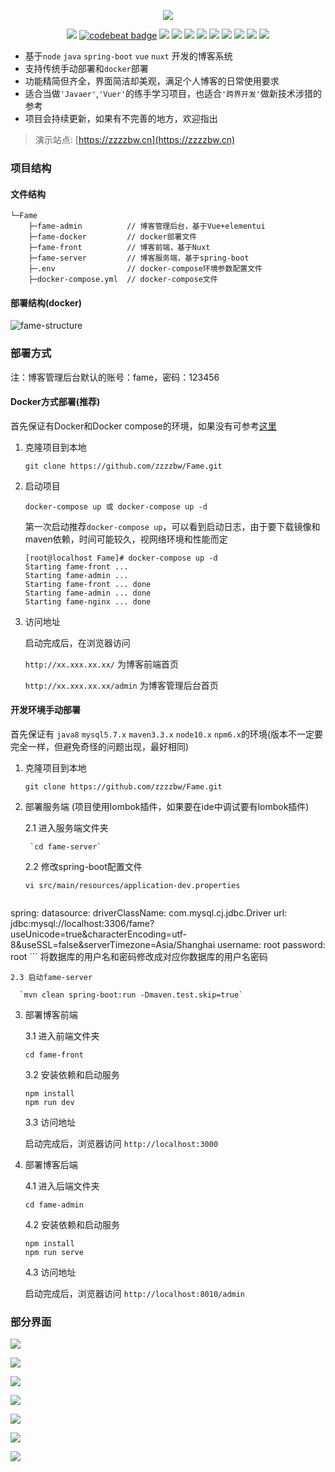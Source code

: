 <p align="center">
  <img align="center" src="https://raw.githubusercontent.com/zzzzbw/blog_source/master/images/FameDocker/fame-logo-small.png"/>
</p>

<p align="center">
    <a href="https://www.travis-ci.org/zzzzbw/Fame/"><img src="https://travis-ci.org/zzzzbw/Fame.svg?branch=master"></a>
    <a href="https://codebeat.co/projects/github-com-zzzzbw-fame-master"><img alt="codebeat badge" src="https://codebeat.co/badges/7f186f0f-f42c-4a96-b74b-84fa5294ccc8" /></a>
    <a href="LICENSE"><img src="https://img.shields.io/github/license/zzzzbw/Fame.svg"></a>
    <a alt="spring boot"><img src="https://img.shields.io/badge/spring%20boot-2.1.0.RELEASE-yellow.svg"/></a>
    <a alt="Maven"><img src="https://img.shields.io/badge/maven-v3.3.9-red.svg"></a>
    <a alt="node"><img src="https://img.shields.io/badge/node-v10.10.0-green.svg"></a>
    <a alt="npm"><img src="https://img.shields.io/badge/npm-v6.4.1-blue.svg"></a>
    <a alt="vue"><img src="https://img.shields.io/badge/vue-2.6.10-orange.svg"></a>
    <a alt="nuxt"><img src="https://img.shields.io/badge/nuxt-2.6.3-yellowgreen.svg"></a>
    <a alt="docker"><img src="https://img.shields.io/badge/docker-18.06.01--ce-ff69b4.svg"></a>
    <a alt="docker-compose"><img src="https://img.shields.io/badge/docker--compose-1.22.0-lightgrey.svg"></a>
</p>

* 基于`node` `java` `spring-boot` `vue` `nuxt` 开发的博客系统
* 支持传统手动部署和`docker`部署
* 功能精简但齐全，界面简洁却美观，满足个人博客的日常使用要求
* 适合当做`'Javaer'`,`'Vuer'`的练手学习项目，也适合`'跨界开发'`做新技术涉猎的参考
* 项目会持续更新，如果有不完善的地方，欢迎指出

> 演示站点: [https://zzzzbw.cn](https://zzzzbw.cn)

### 项目结构

#### 文件结构

```
└─Fame
    ├─fame-admin          // 博客管理后台，基于Vue+elementui
    ├─fame-docker         // docker部署文件
    ├─fame-front          // 博客前端，基于Nuxt
    ├─fame-server         // 博客服务端，基于spring-boot
    ├─.env                // docker-compose环境参数配置文件
    ├─docker-compose.yml  // docker-compose文件
```

#### 部署结构(docker)

![fame-structure](https://raw.githubusercontent.com/zzzzbw/blog_source/master/images/FameDocker/fame-structure.jpg)

### 部署方式

注：博客管理后台默认的账号：fame，密码：123456

#### Docker方式部署(推荐)

首先保证有Docker和Docker compose的环境，如果没有可参考[这里](https://github.com/zzzzbw/Fame/wiki/Docker%E5%92%8CDocker-compose%E5%AE%89%E8%A3%85)

1. 克隆项目到本地

   ```
   git clone https://github.com/zzzzbw/Fame.git
   ```

3. 启动项目

    ```
    docker-compose up 或 docker-compose up -d
    ```
    第一次启动推荐`docker-compose up`，可以看到启动日志，由于要下载镜像和maven依赖，时间可能较久，视网络环境和性能而定

    ```
    [root@localhost Fame]# docker-compose up -d
    Starting fame-front ... 
    Starting fame-admin ... 
    Starting fame-front ... done
    Starting fame-admin ... done
    Starting fame-nginx ... done
    ```
4. 访问地址
  
    启动完成后，在浏览器访问 
    
    `http://xx.xxx.xx.xx/` 为博客前端首页
    
    `http://xx.xxx.xx.xx/admin` 为博客管理后台首页

#### 开发环境手动部署

首先保证有 `java8` `mysql5.7.x` `maven3.3.x` `node10.x` `npm6.x`的环境(版本不一定要完全一样，但避免奇怪的问题出现，最好相同)

1. 克隆项目到本地

   ```
   git clone https://github.com/zzzzbw/Fame.git
   ```

2. 部署服务端 (项目使用lombok插件，如果要在ide中调试要有lombok插件)

    2.1 进入服务端文件夹

        `cd fame-server`

    2.2 修改spring-boot配置文件

      `vi src/main/resources/application-dev.properties`

      ```
  spring:
        datasource:
          driverClassName: com.mysql.cj.jdbc.Driver
          url: jdbc:mysql://localhost:3306/fame?useUnicode=true&characterEncoding=utf-8&useSSL=false&serverTimezone=Asia/Shanghai
          username: root
          password: root
      ```
      将数据库的用户名和密码修改成对应你数据库的用户名密码
    
    2.3 启动fame-server

      `mvn clean spring-boot:run -Dmaven.test.skip=true`

3. 部署博客前端

    3.1 进入前端文件夹

      `cd fame-front`

    3.2 安装依赖和启动服务

      ```
    npm install
    npm run dev
      ```

    3.3 访问地址

      启动完成后，浏览器访问 `http://localhost:3000`

4. 部署博客后端

    4.1 进入后端文件夹

      `cd fame-admin`

    4.2 安装依赖和启动服务

     ```
    npm install
    npm run serve
     ```

    4.3 访问地址

      启动完成后，浏览器访问 `http://localhost:8010/admin`

### 部分界面

![](https://raw.githubusercontent.com/zzzzbw/blog_source/master/images/FameDocker/Snipaste_2019-05-03_00-27-11.png)

![](https://raw.githubusercontent.com/zzzzbw/blog_source/master/images/FameDocker/Snipaste_2019-05-03_00-28-59.png)

![](https://raw.githubusercontent.com/zzzzbw/blog_source/master/images/FameDocker/Snipaste_2019-05-03_00-29-34.png)

![](https://raw.githubusercontent.com/zzzzbw/blog_source/master/images/FameDocker/Snipaste_2019-05-03_00-30-51.png)

![](https://raw.githubusercontent.com/zzzzbw/blog_source/master/images/FameDocker/Snipaste_2019-05-03_00-31-23.png)

![](https://raw.githubusercontent.com/zzzzbw/blog_source/master/images/FameDocker/Snipaste_2019-05-03_00-32-02.png)

![](https://raw.githubusercontent.com/zzzzbw/blog_source/master/images/FameDocker/Snipaste_2019-05-03_00-33-00.png)






